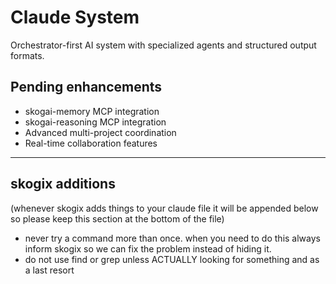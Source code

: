 # Claude System

Orchestrator-first AI system with specialized agents and structured output formats.

## Pending enhancements

- skogai-memory MCP integration
- skogai-reasoning MCP integration
- Advanced multi-project coordination
- Real-time collaboration features

---

## skogix additions

(whenever skogix adds things to your claude file it will be appended below so please keep this section at the bottom of the file)

- never try a command more than once. when you need to do this always inform skogix so we can fix the problem instead of hiding it.
- do not use find or grep unless ACTUALLY looking for something and as a last resort
